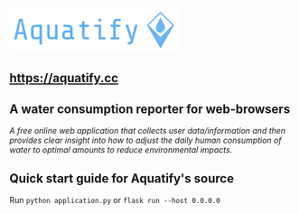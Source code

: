 ![](/static/logos/right-side-icon-text.png)

## https://aquatify.cc

## A water consumption reporter for web-browsers
*A free online web application that collects user data/information and then
provides clear insight into how to adjust the daily human consumption of water
to optimal amounts to reduce environmental impacts.*

## Quick start guide for Aquatify's source
Run ```python application.py``` or ```flask run --host 0.0.0.0```
